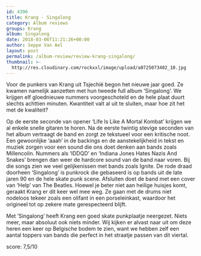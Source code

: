 ```yaml
---
id: 4396
title: Krang - Singalong
category: Album reviews
groups: Krang
album: Singalong
date: 2018-03-06T11:21:26+00:00
author: Seppe Van Ael
layout: post
permalink: /album-review/review-krang-singalong/
thumbnail: >-
  http://res.cloudinary.com/rockxxl/image/upload/a0725073402_10.jpg
---
```

Voor de punkers van Krang uit Tsjechië begon het nieuwe jaar goed. Ze kwamen namelijk aanzetten met hun tweede full album ‘Singalong’. We krijgen elf gloednieuwe nummers voorgeschoteld en de hele plaat duurt slechts achttien minuten. Kwantiteit valt al uit te sluiten, maar hoe zit het met de kwaliteit?

Op de eerste seconde van opener ‘Life Is Like A Mortal Kombat’ krijgen we al enkele snelle gitaren te horen. Na de eerste twintig stevige seconden van het album vertraagt de band en zorgt ze tekstueel voor een kritische noot. Een gewoonlijke ‘aaah’ in de backings en de aanstekelijkheid in tekst en muziek zorgen voor een sound die ons doet denken aan bands zoals Millencolin. Nummers als ‘IDDQD’ en ‘Indiana Jones Hates Nazis And Snakes’ brengen dan weer de hardcore sound van de band naar voren. Bij die songs zien we veel gelijkenissen met bands zoals Ignite. De rode draad doorheen ‘Singalong’ is punkrock die gebaseerd is op bands uit de late jaren 90 en de hele skate punk scene. Afsluiten doet de band met een cover van ‘Help’ van The Beatles. Hoewel je beter niet aan heilige huisjes komt, geraakt Krang er dit keer wel mee weg. Ze gaan met de drums niet nodeloos tekeer zoals een olifant in een porseleinkast, waardoor het origineel tot op zekere mate gerespecteerd blijft.

Met ‘Singalong’ heeft Krang een goed skate punkplaatje neergezet. Niets meer, maar absoluut ook niets minder. Wij kijken er alvast naar uit om deze heren een keer op Belgische bodem te zien, want we hebben zelf een aantal toppers van bands die perfect in het straatje passen van dit viertal.

score: 7,5/10
